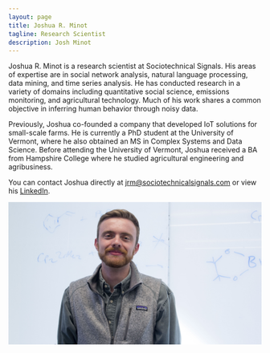 ```yaml
---
layout: page
title: Joshua R. Minot
tagline: Research Scientist
description: Josh Minot
---
```


Joshua R. Minot is a research scientist at Sociotechnical Signals. 
His areas of expertise are in social network analysis, natural language processing, data mining, and time series analysis.
 He has conducted research in a variety of domains including quantitative social science, emissions monitoring, and agricultural technology.
 Much of his work shares a common objective in inferring human behavior through noisy data. 

Previously, Joshua co-founded a company that developed IoT solutions for small-scale farms. He is currently a PhD student at the University of Vermont, where he also obtained an MS in Complex Systems and Data Science. Before attending the University of Vermont, Joshua received a BA from Hampshire College where he studied agricultural engineering and agribusiness.

You can contact Joshua directly at <jrm@sociotechnicalsignals.com> or view his [LinkedIn](https://www.linkedin.com/in/joshminot/).

![Joshua Minott](../photos/josh.jpg "Joshua Minot") 
